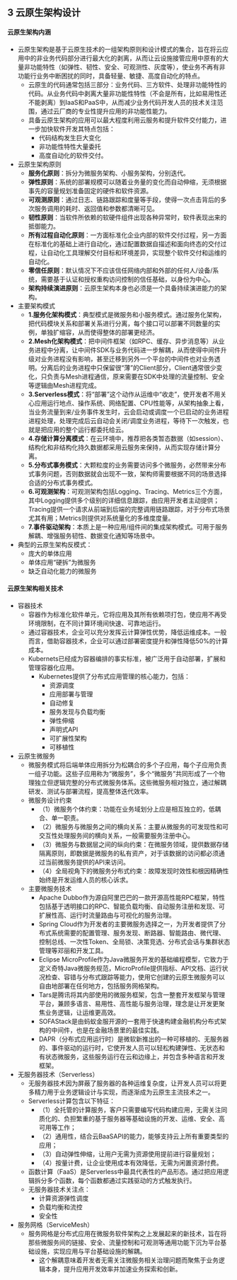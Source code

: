 ## 3 云原生架构设计
#### 云原生架构内涵
- 云原生架构是基于云原生技术的一组架构原则和设计模式的集合，旨在将云应用中的非业务代码部分进行最大化的剥离，从而让云设施接管应用中原有的大量非功能特性（如弹性、韧性、安全、可观测性、灰度等），使业务不再有非功能行业务中断困扰的同时，具备轻量、敏捷、高度自动化的特点。
	- 云原生的代码通常包括三部分：业务代码、三方软件、处理非功能特性的代码。从业务代码中剥离大量非功能性特性（不会是所有，比如易用性还不能剥离）到IaaS和PaaS中，从而减少业务代码开发人员的技术关注范围，通过云厂商的专业性提升应用的非功能性能力。
	- 具备云原生架构的应用可以最大程度利用云服务和提升软件交付能力，进一步加快软件开发其特点包括：
		- 代码结构发生巨大变化
		- 非功能性特性大量委托
		- 高度自动化的软件交付。
- 云原生架构原则
	- **服务化原则**：拆分为微服务架构、小服务架构，分别迭代。
	- **弹性原则**：系统的部署规模可以随着业务量的变化而自动伸缩，无须根据事先的容量规划准备固定的硬件和软件资源。
	- **可观测原则**：通过日志、链路跟踪和度量等手段，使得一次点击背后的多次服务调用的耗时、返回值和参数都清晰可见。
	- **韧性原则**：当软件所依赖的软硬件组件出现各种异常时，软件表现出来的抵御能力。
	- **所有过程自动化原则**：一方面标准化企业内部的软件交付过程，另一方面在标准化的基础上进行自动化，通过配置数据自描述和面向终态的交付过程，让自动化工具理解交付目标和环境差异，实现整个软件交付和运维的自动化。
	- **零信任原则**：默认情况下不应该信任网络内部和外部的任何人/设备/系统，需要基于认证和授权重构访问控制的信任基础，以身份为中心。
	- **架构持续演进原则**：云原生架构本身也必须是一个具备持续演进能力的架构。
- 主要架构模式
	- **1.服务化架构模式**：典型模式是微服务和小服务模式。通过服务化架构，把代码模块关系和部署关系进行分离，每个接口可以部署不同数量的实例，单独扩缩容，从而使得整体的部署更经济。
	- **2.Mesh化架构模式**：把中间件框架（如RPC、缓存、异步消息等）从业务进程中分离，让中间件SDK与业务代码进一步解耦，从而使得中间件升级对业务进程没有影响，甚至迁移到另外一个平台的中间件也对业务透明。分离后的业务进程中只保留很“薄”的Client部分，Client通常很少变化，只负责与Mesh进程通信，原来需要在SDK中处理的流量控制、安全等逻辑由Mesh进程完成。
	- **3.Serverless模式**：将“部署”这个动作从运维中“收走”，使开发者不用关心应用运行地点、操作系统、网络配置、CPU性能等，从架构抽象上看，当业务流量到来/业务事件发生时，云会启动或调度一个已启动的业务进程进程处理，处理完成后云自动会关闭/调度业务进程，等待下一次触发，也就是把应用的整个运行都委托给云。
	- **4.存储计算分离模式**：在云环境中，推荐把各类暂态数据（如session）、结构化和非结构化持久数据都采用云服务来保持，从而实现存储计算分离。
	- **5.分布式事务模式**：大颗粒度的业务需要访问多个微服务，必然带来分布式事务问题，否则数据就会出现不一致，架构师需要根据不同的场景选择合适的分布式事务模式。
	- **6.可观测架构**：可观测架构包括Logging、Tracing、Metrics三个方面，其中Logging提供多个级别的详细信息跟踪，由应用开发者主动提供；Tracing提供一个请求从前端到后端的完整调用链路跟踪，对于分布式场景尤其有用；Metrics则提供对系统量化的多维度度量。
	- **7.事件驱动架构**：本质上是一种应用/组件间的集成架构模式。可用于服务解耦、增强服务韧性、数据变化通知等场景中。
- 典型的云原生架构反模式：
	- 庞大的单体应用
	- 单体应用“硬拆”为微服务
	- 缺乏自动化能力的微服务

#### 云原生架构相关技术
- 容器技术
	- 容器作为标准化软件单元，它将应用及其所有依赖项打包，使应用不再受环境限制，在不同计算环境间快速、可靠地运行。
	- 通过容器技术，企业可以充分发挥云计算弹性优势，降低运维成本。一般而言，借助容器技术，企业可以通过部署密度提升和弹性降低50%的计算成本。
	- Kubernets已经成为容器编排的事实标准，被广泛用于自动部署，扩展和管理容器化应用。
		- Kubernetes提供了分布式应用管理的核心能力，包括：
			- 资源调度
			- 应用部署与管理
			- 自动修复
			- 服务发现与负载均衡
			- 弹性伸缩
			- 声明式API
			- 可扩展性架构
			- 可移植性
- 云原生微服务
	- 微服务模式将后端单体应用拆分为松耦合的多个子应用，每个子应用负责一组子功能。这些子应用称为“微服务”，多个“微服务”共同形成了一个物理独立但逻辑完整的分布式微服务体系。这些微服务相对独立，通过解耦研发、测试与部署流程，提高整体迭代效率。
	- 微服务设计约束
		- （1）微服务个体约束：功能在业务域划分上应是相互独立的，低耦合、单一职责。
		- （2）微服务与微服务之间的横向关系：主要从微服务的可发现性和可交互性处理服务间的横向关系，一般需要服务注册中心。
		- （3）微服务与数据层之间的纵向约束：在微服务领域，提供数据存储隔离原则，即数据是微服务的私有资产，对于该数据的访问都必须通过当前微服务提供的API来访问。
		- （4）全局视角下的微服务分布式约束：故障发现时效性和根因精确性始终是开发运维人员的核心诉求。
	- 主要微服务技术
		- Apache Dubbo作为源自阿里巴巴的一款开源高性能RPC框架，特性包括基于透明接口的RPC、智能负载均衡、自动服务注册和发现、可扩展性高、运行时流量路由与可视化的服务治理。
		- Spring Cloud作为开发者的主要微服务选择之一，为开发者提供了分布式系统需要的配置管理、服务发现、断路器、智能路由、微代理、控制总线、一次性Token、全局锁、决策竞选、分布式会话与集群状态管理等邓丽和开发工具。
		- Eclipse MicroProfile作为Java微服务开发的基础编程模型，它致力于定义奇特Java微服务规范，MicroProfile提供指标、API文档、运行状况检查、容错与分布式跟踪等能力，使用它创建的云原生微服务可以自由地部署在任何地方，包括服务网格架构。
		- Tars是腾讯将其内部使用的微服务框架，包含一整套开发框架与管理平台，兼顾多语言、易用性、高性能与服务治理，理念是让开发更聚焦业务逻辑，让运维更高效。
		- SOFAStack是由蚂蚁金服开源的一套用于快速构建金融机构分布式架构的中间件，也是在金融场景里的最佳实践。
		- DAPR（分布式应用运行时）是微软新推出的一种可移植的、无服务器的、事件驱动的运行时，它使开发人员可以轻松构建弹性、无状态和有状态微服务，这些服务运行在云和边缘上，并包含多种语言和开发框架。
- 无服务器技术（Serverless）
	- 无服务器技术因为屏蔽了服务器的各种运维复杂度，让开发人员可以将更多精力用于业务逻辑设计与实现，而逐渐成为云原生主流技术之一。
	- Serverless计算包含以下特征：
		- （1）全托管的计算服务，客户只需要编写代码构建应用，无需关注同质化的、负担繁重的基于服务器等基础设施的开发、运维、安全、高可用等工作；
		- （2）通用性，结合云BaaSAPI的能力，能够支持云上所有重要类型的应用；
		- （3）自动弹性伸缩，让用户无需为资源使用提前进行容量规划；
		- （4）按量计费，让企业使用成本有效降低，无需为闲置资源付费。
	- 函数计算（FaaS）是Serverless中最具代表性的产品形态。通过把应用逻辑拆分多个函数，每个函数都通过实践驱动的方式触发执行。
	- 无服务器技术关注点：
		- 计算资源弹性调度
		- 负载均衡和流控
		- 安全性
- 服务网格（ServiceMesh）
	- 服务网格是分布式应用在微服务软件架构之上发展起来的新技术，旨在将那些微服务间的链接、安全、流量控制和可观测等通用功能下沉为平台基础设施，实现应用与平台基础设施的解耦。
		- 这个解耦意味着开发者无需关注微服务相关治理问题而聚焦于业务逻辑本身，提升应用开发效率并加速业务探索和创新。